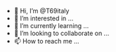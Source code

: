 - 👋 Hi, I’m @T69italy
- 👀 I’m interested in ...
- 🌱 I’m currently learning ...
- 💞️ I’m looking to collaborate on ...
- 📫 How to reach me ...

<!---
T69italy/T69italy is a ✨ special ✨ repository because its `README.md` (this file) appears on your GitHub profile.
You can click the Preview link to take a look at your changes.
--->
